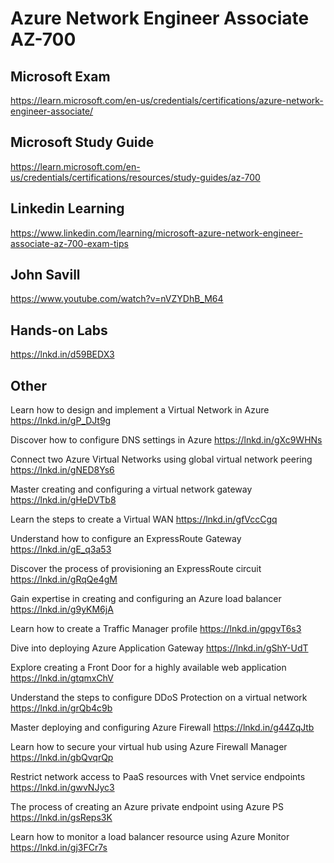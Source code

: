 # Azure Network Engineer Associate AZ-700

## Microsoft Exam
https://learn.microsoft.com/en-us/credentials/certifications/azure-network-engineer-associate/

## Microsoft Study Guide
https://learn.microsoft.com/en-us/credentials/certifications/resources/study-guides/az-700

## Linkedin Learning
https://www.linkedin.com/learning/microsoft-azure-network-engineer-associate-az-700-exam-tips

## John Savill
https://www.youtube.com/watch?v=nVZYDhB_M64

## Hands-on Labs
https://lnkd.in/d59BEDX3

## Other

Learn how to design and implement a Virtual Network in Azure
https://lnkd.in/gP_DJt9g

Discover how to configure DNS settings in Azure
https://lnkd.in/gXc9WHNs

Connect two Azure Virtual Networks using global virtual network peering
https://lnkd.in/gNED8Ys6

Master creating and configuring a virtual network gateway
https://lnkd.in/gHeDVTb8

Learn the steps to create a Virtual WAN
https://lnkd.in/gfVccCgq

Understand how to configure an ExpressRoute Gateway
https://lnkd.in/gE_q3a53

Discover the process of provisioning an ExpressRoute circuit
https://lnkd.in/gRqQe4gM

Gain expertise in creating and configuring an Azure load balancer
https://lnkd.in/g9yKM6jA

Learn how to create a Traffic Manager profile
https://lnkd.in/gpgvT6s3

Dive into deploying Azure Application Gateway
https://lnkd.in/gShY-UdT

Explore creating a Front Door for a highly available web application
https://lnkd.in/gtqmxChV

Understand the steps to configure DDoS Protection on a virtual network
https://lnkd.in/grQb4c9b

Master deploying and configuring Azure Firewall
https://lnkd.in/g44ZqJtb

Learn how to secure your virtual hub using Azure Firewall Manager
https://lnkd.in/gbQvqrQp

Restrict network access to PaaS resources with Vnet service endpoints
https://lnkd.in/gwvNJyc3

The process of creating an Azure private endpoint using Azure PS
https://lnkd.in/gsReps3K

Learn how to monitor a load balancer resource using Azure Monitor
https://lnkd.in/gj3FCr7s
